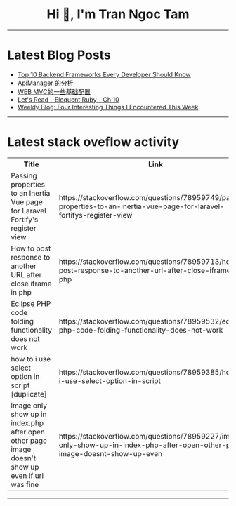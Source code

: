 <h1 align="center">Hi 👋, I'm Tran Ngoc Tam</h1>

---

# Latest Blog Posts 
<!-- BLOG-POST-LIST:START -->
- [Top 10 Backend Frameworks Every Developer Should Know](https://dev.to/bizmavenhub/top-10-backend-frameworks-every-developer-should-know-1m4b)
- [ApiManager 的分析](https://dev.to/truman_999999999/apimanager-de-fen-xi-1c1e)
- [WEB MVC的一些基础配置](https://dev.to/truman_999999999/web-mvcde-xie-ji-chu-pei-zhi-260d)
- [Let&#39;s Read - Eloquent Ruby - Ch 10](https://dev.to/baweaver/lets-read-eloquent-ruby-ch-10-118k)
- [Weekly Blog: Four Interesting Things I Encountered This Week](https://dev.to/stockdale_roger_999e292a7/weekly-blog-four-interesting-things-i-encountered-this-week-eo9)
<!-- BLOG-POST-LIST:END -->

---

# Latest stack oveflow activity
<table>
  <tr><th>Title</th><th>Link</th></tr>
  <!-- STACKOVERFLOW:START --><tr><td>Passing properties to an Inertia Vue page for Laravel Fortify&#39;s register view</td><td>https://stackoverflow.com/questions/78959749/passing-properties-to-an-inertia-vue-page-for-laravel-fortifys-register-view</td></tr><tr><td>How to post response to another URL after close iframe in php</td><td>https://stackoverflow.com/questions/78959713/how-to-post-response-to-another-url-after-close-iframe-in-php</td></tr><tr><td>Eclipse PHP code folding functionality does not work</td><td>https://stackoverflow.com/questions/78959532/eclipse-php-code-folding-functionality-does-not-work</td></tr><tr><td>how to i use select option in script [duplicate]</td><td>https://stackoverflow.com/questions/78959385/how-to-i-use-select-option-in-script</td></tr><tr><td>image only show up in index.php after open other page image doesn&#39;t show up even if url was fine</td><td>https://stackoverflow.com/questions/78959227/image-only-show-up-in-index-php-after-open-other-page-image-doesnt-show-up-even</td></tr><!-- STACKOVERFLOW:END -->
</table>

---


